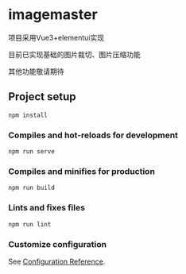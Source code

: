 # imagemaster

项目采用Vue3+elementui实现

目前已实现基础的图片裁切、图片压缩功能

其他功能敬请期待

## Project setup
```
npm install
```

### Compiles and hot-reloads for development
```
npm run serve
```

### Compiles and minifies for production
```
npm run build
```

### Lints and fixes files
```
npm run lint
```

### Customize configuration
See [Configuration Reference](https://cli.vuejs.org/config/).
